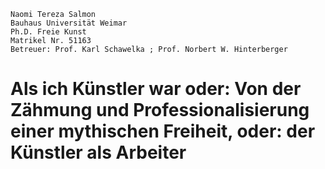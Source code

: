     Naomi Tereza Salmon
    Bauhaus Universität Weimar
    Ph.D. Freie Kunst
    Matrikel Nr. 51163
	Betreuer: Prof. Karl Schawelka ; Prof. Norbert W. Hinterberger

# Als ich Künstler war oder: Von der Zähmung und Professionalisierung einer mythischen Freiheit, oder: der Künstler als Arbeiter

